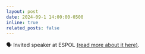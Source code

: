 ```yaml
---
layout: post
date: 2024-09-1 14:00:00-0500
inline: true
related_posts: false
---
```


:speaking_head: Invited speaker at ESPOL [(read more about it here)](https://www.linkedin.com/feed/update/urn:li:activity:7235838660162555906).